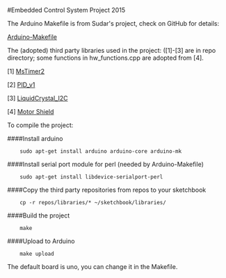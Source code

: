 #Embedded Control System Project 2015

The Arduino Makefile is from Sudar's project, check on GitHub for details:

[Arduino-Makefile](https://github.com/sudar/Arduino-Makefile.git)

The (adopted) third party libraries used in the project:
([1]-[3] are in repo directory; some functions in hw_functions.cpp are adopted from [4].

[1] [MsTimer2](http://playground.arduino.cc/Main/MsTimer2)

[2]  [PID_v1](http://playground.arduino.cc/Code/PIDLibrary)

[3] [LiquidCrystal_I2C](https://github.com/marcmerlin/NewLiquidCrystal.git)

[4] [Motor Shield](http://playground.arduino.cc/Main/AdafruitMotorShield)

To compile the project:

####Install arduino
```
	sudo apt-get install arduino arduino-core arduino-mk
```

####Install serial port module for perl (needed by Arduino-Makefile)
```
	sudo apt-get install libdevice-serialport-perl
```
####Copy the third party repositories from repos to your sketchbook
```
	cp -r repos/libraries/* ~/sketchbook/libraries/
```
####Build the project
```
	make
```
####Upload to Arduino
```
	make upload
```
The default board is uno, you can change it in the Makefile.
